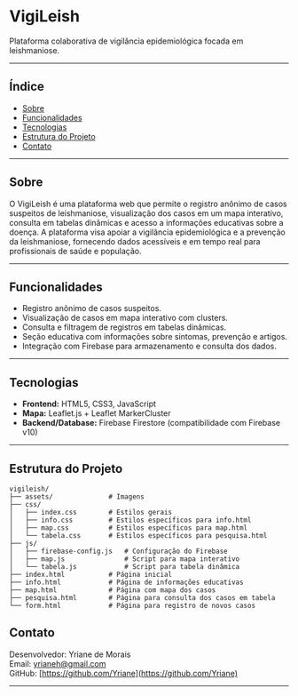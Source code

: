 # VigiLeish

Plataforma colaborativa de vigilância epidemiológica focada em leishmaniose.

---

## Índice

- [Sobre](#sobre)
- [Funcionalidades](#funcionalidades)
- [Tecnologias](#tecnologias)
- [Estrutura do Projeto](#estrutura-do-projeto)
- [Contato](#contato)

---

## Sobre

O VigiLeish é uma plataforma web que permite o registro anônimo de casos suspeitos de leishmaniose, visualização dos casos em um mapa interativo, consulta em tabelas dinâmicas e acesso a informações educativas sobre a doença. A plataforma visa apoiar a vigilância epidemiológica e a prevenção da leishmaniose, fornecendo dados acessíveis e em tempo real para profissionais de saúde e população.

---

## Funcionalidades

- Registro anônimo de casos suspeitos.
- Visualização de casos em mapa interativo com clusters.
- Consulta e filtragem de registros em tabelas dinâmicas.
- Seção educativa com informações sobre sintomas, prevenção e artigos.
- Integração com Firebase para armazenamento e consulta dos dados.

---

## Tecnologias

- **Frontend:** HTML5, CSS3, JavaScript
- **Mapa:** Leaflet.js + Leaflet MarkerCluster
- **Backend/Database:** Firebase Firestore (compatibilidade com Firebase v10)

---

## Estrutura do Projeto

```
vigileish/
├── assets/              # Imagens
├── css/
│   ├── index.css        # Estilos gerais
│   ├── info.css         # Estilos específicos para info.html
│   ├── map.css          # Estilos específicos para map.html
│   └── tabela.css       # Estilos específicos para pesquisa.html
├── js/
│   ├── firebase-config.js   # Configuração do Firebase
│   ├── map.js               # Script para mapa interativo
│   └── tabela.js            # Script para tabela dinâmica
├── index.html           # Página inicial
├── info.html            # Página de informações educativas
├── map.html             # Página com mapa dos casos
├── pesquisa.html        # Página para consulta dos casos em tabela
└── form.html            # Página para registro de novos casos
```


## Contato

Desenvolvedor: Yriane de Morais\
Email: [yrianeh@gmail.com](mailto:yrianeh@gmail.com)\
GitHub: [https://github.com/Yriane](https://github.com/Yriane)

---


